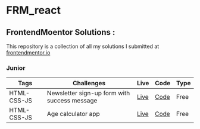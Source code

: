 # FRM_react

## FrontendMoentor Solutions :

This repository is a collection of all my solutions I submitted at [frontendmentor.io ](https://www.frontendmentor.io/)

### Junior

| Tags        | Challenges                                   | Live                                           | Code                                                                                                      | Type |
| ----------- | -------------------------------------------- | ---------------------------------------------- | --------------------------------------------------------------------------------------------------------- | ---- |
| HTML-CSS-JS | Newsletter sign-up form with success message | [Live](https://newsletter-form-fm.vercel.app/) | [Code](https://github.com/Rowada/FRM_react/tree/6d550fae7a7f928079e2c64490b638dc806dd9f9/newsletter-form) | Free |
| HTML-CSS-JS | Age calculator app                           | [Live](https://frm-age-calculator.vercel.app/) | [Code](https://github.com/Rowada/FRM_react/tree/3c859c16c173f52a55112944fd607ef3e996018d/age-calculator)  | Free |
